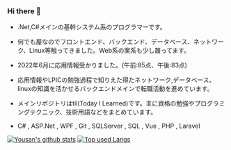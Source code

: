 ### Hi there 👋

- .Net,C#メインの基幹システム系のプログラマーです。  
- 何でも屋なのでフロントエンド、バックエンド、データベース、ネットワーク、Linux等触ってきました。Web系の案系も少し齧ってます。  

- 2022年6月に応用情報受かりました。(午前:85点、午後:83点)  
- 応用情報やLPICの勉強過程で知りえた得たネットワーク,データベース、linuxの知識を活かせるバックエンドメインで転職活動を進めています。
  
- メインリポジトリはtil(Today I Learned)です。主に資格の勉強やプログラミングテクニック、技術用語などをまとめています。  

- C# , ASP.Net , WPF , Git , SQLServer , SQL , Vue , PHP , Laravel  

<!--
**rendya2501/rendya2501** is a ✨ _special_ ✨ repository because its `README.md` (this file) appears on your GitHub profile.

Here are some ideas to get you started:

- 🔭 I’m currently working on ...
- 🌱 I’m currently learning ...
- 👯 I’m looking to collaborate on ...
- 🤔 I’m looking for help with ...
- 💬 Ask me about ...
- 📫 How to reach me: ...
- 😄 Pronouns: ...
- ⚡ Fun fact: ...
-->

[![Yousan's github stats](https://github-readme-stats.vercel.app/api?username=rendya2501&show_icons=true&count_private=true&theme=github_dark)](https://github.com/rendya2501/)
[![Top used Langs](https://github-readme-stats.vercel.app/api/top-langs/?username=rendya2501&show_icons=true&count_private=true&theme=github_dark)](https://github.com/rendya2501/)
